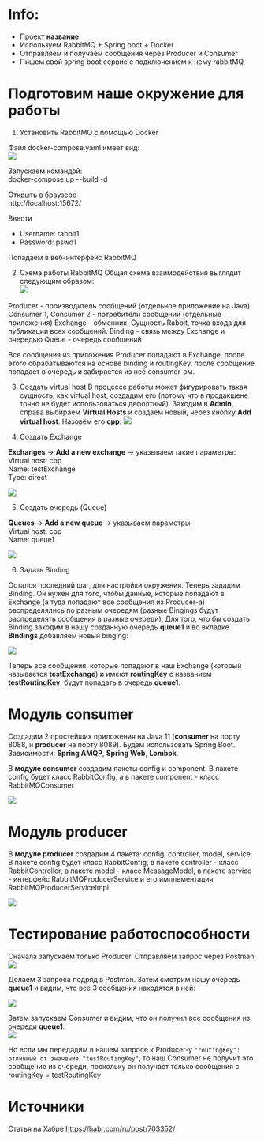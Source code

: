 # Info:
- Проект **название**.
- Используем RabbitMQ + Spring boot + Docker
- Отправляем и получаем сообщения через Producer и Consumer
- Пишем свой spring boot сервис с подключением к нему rabbitMQ

# Подготовим наше окружение для работы
1. Установить RabbitMQ с помощью Docker

Файл docker-compose.yaml имеет вид:  
![](screenshots/01_docker_compose.png)

Запускаем командой:  
docker-compose up --build -d

Открыть в браузере  
http://localhost:15672/

Ввести  
- Username: rabbit1  
- Password: pswd1  

Попадаем в веб-интерфейс RabbitMQ

2. Схема работы RabbitMQ
Общая схема взаимодействия выглядит следующим образом:  
   ![](screenshots/02_scheme.png)

Producer - производитель сообщений (отдельное приложение на Java)
Consumer 1, Consumer 2 - потребители сообщений (отдельные приложения)
Exchange - обменник. Cущность Rabbit, точка входа для публикации всех сообщений.
Binding - связь между Exchange и очередью
Queue - очередь сообщений

Все сообщения из приложения Producer попадают в Exchange, после этого обрабатываются
на основе binding и routingKey, после сообщение попадает в очередь и забирается из неё consumer-ом.

3. Создать virtual host
   В процессе работы может фигурировать такая сущность, как virtual host, создадим его (потому что
   в продакшене точно не будет использоваться дефолтный). Заходим в **Admin**, справа выбираем **Virtual Hosts**
   и создаём новый, через кнопку **Add virtual host**. Назовём его **cpp**:
   ![](screenshots/03_virtual_host.png)
   
4. Создать Exchange

**Exchanges** -> **Add a new exchange** -> указываем такие параметры:  
Virtual host: cpp  
Name: testExchange  
Type: direct  

![](screenshots/04_exchange.png)

5. Создать очередь (Queue)

**Queues** -> **Add a new queue** -> указываем параметры:  
Virtual host: cpp  
Name: queue1  

![](screenshots/05_queue.png)

6. Задать Binding

Остался последний шаг, для настройки окружения. Теперь зададим Binding. Он нужен для того, чтобы данные,
которые попадают в Exchange (а туда попадают все сообщения из Producer-a) распределялись по разным очередям
(разные Bingings будут распределять сообщения в разные очереди). Для того, что бы создать Binding заходим
в нашу созданную очередь **queue1** и во вкладке **Bindings** добавляем новый binging:  

![](screenshots/06_binding.png)

Теперь все сообщения, которые попадают в наш Exchange (который называется **testExchange**) и имеют 
**routingKey** с названием **testRoutingKey**, будут попадать в очередь **queue1**.

# Модуль consumer
Создадим 2 простейших приложения на Java 11 (**consumer** на порту 8088, и **producer** на порту 8089).
Будем использовать Spring Boot. Зависимости: **Spring AMQP**, **Spring Web**, **Lombok**.

В **модуле consumer** создадим пакеты config и component. В пакете config будет класс RabbitConfig,
а в пакете component - класс RabbitMQConsumer

![](screenshots/07_consumer.png)

# Модуль producer
В **модуле producer** создадим 4 пакета: config, controller, model, service.
В пакете config будет класс RabbitConfig, в пакете controller - класс RabbitController,
в пакете model - класс MessageModel, в пакете service - интерфейс RabbitMQProducerService
и его имплементация RabbitMQProducerServiceImpl.

![](screenshots/08_producer.png)

# Тестирование работоспособности
Сначала запускаем только Producer. Отправляем запрос через Postman:  
![](screenshots/09_postman.png)

Делаем 3 запроса подряд в Postman. Затем смотрим нашу очередь **queue1** и видим,
что все 3 сообщения находятся в ней:  

![](screenshots/10_all_messages.png)

Затем запускаем Consumer и видим, что он получил все сообщения из очереди **queue1**:  
![](screenshots/11_start_consumer.png)

Но если мы передадим в нашем запросе к Producer-у
`"routingKey": отличный от значения "testRoutingKey"`, то наш Consumer не получит
это сообщение из очереди, поскольку он получает только сообщения с routingKey = testRoutingKey

# Источники

Статья на Хабре https://habr.com/ru/post/703352/

